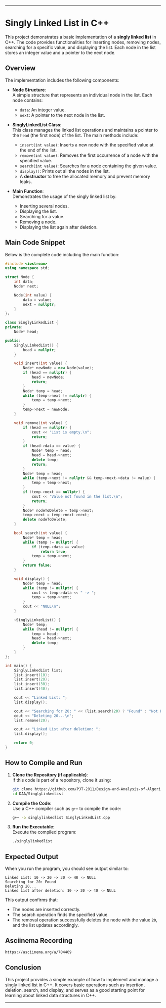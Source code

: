

---

# Singly Linked List in C++

This project demonstrates a basic implementation of a **singly linked list** in C++. The code provides functionalities for inserting nodes, removing nodes, searching for a specific value, and displaying the list. Each node in the list stores an integer value and a pointer to the next node.

## Overview

The implementation includes the following components:

- **Node Structure**:  
  A simple structure that represents an individual node in the list. Each node contains:
  - `data`: An integer value.
  - `next`: A pointer to the next node in the list.

- **SinglyLinkedList Class**:  
  This class manages the linked list operations and maintains a pointer to the `head` (the first node) of the list. The main methods include:
  - `insert(int value)`: Inserts a new node with the specified value at the end of the list.
  - `remove(int value)`: Removes the first occurrence of a node with the specified value.
  - `search(int value)`: Searches for a node containing the given value.
  - `display()`: Prints out all the nodes in the list.
  - A **destructor** to free the allocated memory and prevent memory leaks.

- **Main Function**:  
  Demonstrates the usage of the singly linked list by:
  - Inserting several nodes.
  - Displaying the list.
  - Searching for a value.
  - Removing a node.
  - Displaying the list again after deletion.

## Main Code Snippet

Below is the complete code including the main function:

```cpp
#include <iostream>
using namespace std;

struct Node {
    int data;
    Node* next;

    Node(int value) {
        data = value;
        next = nullptr;
    }
};

class SinglyLinkedList {
private:
    Node* head;

public:
    SinglyLinkedList() {
        head = nullptr;
    }

    void insert(int value) {
        Node* newNode = new Node(value);
        if (head == nullptr) {
            head = newNode;
            return;
        }
        Node* temp = head;
        while (temp->next != nullptr) {
            temp = temp->next;
        }
        temp->next = newNode;
    }

    void remove(int value) {
        if (head == nullptr) {
            cout << "List is empty.\n";
            return;
        }
        if (head->data == value) {
            Node* temp = head;
            head = head->next;
            delete temp;
            return;
        }
        Node* temp = head;
        while (temp->next != nullptr && temp->next->data != value) {
            temp = temp->next;
        }
        if (temp->next == nullptr) {
            cout << "Value not found in the list.\n";
            return;
        }
        Node* nodeToDelete = temp->next;
        temp->next = temp->next->next;
        delete nodeToDelete;
    }

    bool search(int value) {
        Node* temp = head;
        while (temp != nullptr) {
            if (temp->data == value)
                return true;
            temp = temp->next;
        }
        return false;
    }

    void display() {
        Node* temp = head;
        while (temp != nullptr) {
            cout << temp->data << " -> ";
            temp = temp->next;
        }
        cout << "NULL\n";
    }

    ~SinglyLinkedList() {
        Node* temp;
        while (head != nullptr) {
            temp = head;
            head = head->next;
            delete temp;
        }
    }
};

int main() {
    SinglyLinkedList list;
    list.insert(10);
    list.insert(20);
    list.insert(30);
    list.insert(40);

    cout << "Linked List: ";
    list.display();

    cout << "Searching for 20: " << (list.search(20) ? "Found" : "Not Found") << "\n";
    cout << "Deleting 20...\n";
    list.remove(20);

    cout << "Linked List after deletion: ";
    list.display();

    return 0;
}
```

## How to Compile and Run

1. **Clone the Repository (if applicable)**:  
   If this code is part of a repository, clone it using:
   ```bash
   git clone https://github.com/PJT-2011/Design-and-Analysis-of-Algorithms.git
   cd DAA/SinglyLinkedList
   ```

2. **Compile the Code**:  
   Use a C++ compiler such as `g++` to compile the code:
   ```bash
   g++ -o singlylinkedlist SinglyLinkedList.cpp
   ```

3. **Run the Executable**:  
   Execute the compiled program:
   ```bash
   ./singlylinkedlist
   ```

## Expected Output

When you run the program, you should see output similar to:

```
Linked List: 10 -> 20 -> 30 -> 40 -> NULL
Searching for 20: Found
Deleting 20...
Linked List after deletion: 10 -> 30 -> 40 -> NULL
```

This output confirms that:
- The nodes are inserted correctly.
- The search operation finds the specified value.
- The removal operation successfully deletes the node with the value `20`, and the list updates accordingly.

## Asciinema Recording
```bash
https://asciinema.org/a/704469
```

## Conclusion

This project provides a simple example of how to implement and manage a singly linked list in C++. It covers basic operations such as insertion, deletion, search, and display, and serves as a good starting point for learning about linked data structures in C++.

---

